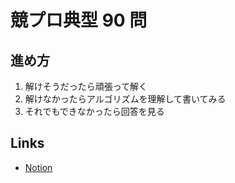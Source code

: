 # 競プロ典型 90 問

## 進め方

1. 解けそうだったら頑張って解く
2. 解けなかったらアルゴリズムを理解して書いてみる
3. それでもできなかったら回答を見る

## Links

- [Notion](https://leather-quit-5ac.notion.site/90-481b29ae8880435697b14e9c680b7a15)


